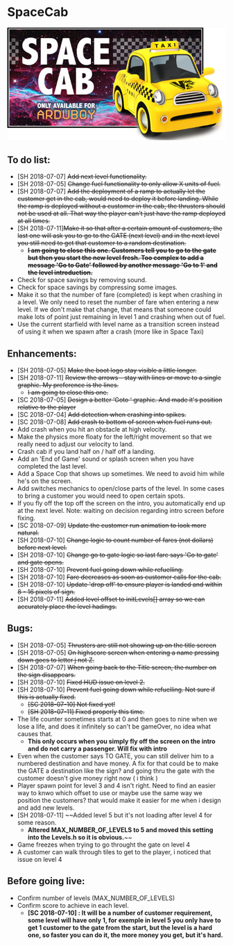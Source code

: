# SpaceCab
![Screenshot](/Assets/SpaceCabBanner.png)

## To do list:

- [SH 2018-07-07] ~~Add next level functionality.~~
- [SH 2018-07-05] ~~Change fuel functionality to only allow X units of fuel.~~
- [SH 2018-07-07] ~~Add the deployment of a ramp to actually let the customer get in the cab, would need to deploy it before landing. While the ramp is deployed without a customer in the cab, the thrusters should not be used at all. That way the player can't just have the ramp deployed at all times.~~
- [SH 2018-07-11]~~Make it so that after a certain amount of customers, the last one will ask you to go to the GATE (next level) and in the next level you still need to get that customer to a random destination.~~ 
  - ~~**I am going to close this one.  Customers tell you to go to the gate but then you start the new level fresh.  Too complex to add a message 'Go to Gate' followed by another message 'Go to 1' and the level introduction.**~~
- Check for space savings by removing sound.
- Check for space savings by compressing some images.
- Make it so that the number of fare (completed) is kept when crashing in a level. We only need to reset the number of fare when entering a new level. If we don't make that change, that means that someone could make lots of point just remaining in level 1 and crashing when out of fuel.
- Use the current starfield with level name as a transition screen instead of using it when we spawn after a crash (more like in Space Taxi)



## Enhancements:

- [SH 2018-07-05] ~~Make the boot logo stay visible a little longer.~~
- [SH 2018-07-11] ~~Review the arrows – stay with lines or move to a single graphic.  My preference is the lines.~~ 
  - ~~I am going to close this one.~~
- [SC 2018-07-05] ~~Design a better ‘Goto ‘ graphic. And made it's position relative to the player~~
- [SC 2018-07-04] ~~Add detection when crashing into spikes.~~
- [SC 2018-07-08] ~~Add crash to bottom of screen when fuel runs out.~~
- Add crash when you hit an obstacle at high velocity.
- Make the physics more floaty for the left/right movement so that we really need to adjust our velocity to land.
- Crash cab if you land half on / half off a landing.
- Add an 'End of Game' sound or splash screen when you have completed the last level.
- Add a Space Cop that shows up sometimes. We need to avoid him while he's on the screen.
- Add switches mechanics to open/close parts of the level. In some cases to bring a customer you would need to open certain spots.
- If you fly off the top off the screen on the intro, you automatically end up at the next level. Note: waiting on decision regarding intro screen before fixing.
- [SC 2018-07-09] ~~Update the customer run animation to look more natural.~~
- [SH 2018-07-10] ~~Change logic to count number of fares (not dollars) before next level.~~
- [SH 2018-07-10] ~~Change go to gate logic so last fare says 'Go to gate' and gate opens.~~
- [SH 2018-07-10] ~~Prevent fuel going down while refuelling.~~
- [SH 2018-07-10] ~~Fare decreases as soon as customer calls for the cab.~~
- [SH 2018-07-10] ~~Update 'drop off' to ensure player is landed and within 8 - 16 pixels of sign.~~
- [SH 2018-07-11] ~~Added level offset to initLevels[] array so we can accurately place the level hadings.~~


## Bugs:

- [SH 2018-07-05] ~~Thrusters are still not showing up on the title screen~~
- [SH 2018-07-05] ~~On highscore screen when entering a name pressing down goes to letter j not Z.~~
- [SH 2018-07-07] ~~When going back to the Title screen, the number on the sign disappears.~~
- [SH 2018-07-10] ~~Fixed HUD issue on level 2.~~
- [SH 2018-07-10] ~~Prevent fuel going down while refuelling.  Not sure if this is actually fixed.~~ 
  - ~~[SC 2018-07-10] Not fixed yet!~~
  - ~~[SH 2018-07-11] Fixed properly this time.~~
- The life counter sometimes starts at 0 and then goes to nine when we lose a life, and does it infinitely so can't be gameOver, no idea what causes that.
  - **This only occurs when you simply fly off the screen on the intro and do not carry a passenger.  Will fix with intro**
- Even when the customer says TO GATE, you can still deliver him to a numbered destination and have money. A fix for that could be to make the GATE a destination like the sign? and going thru the gate with the customer doesn't give money right now ( i think )
- Player spawn point for level 3 and 4 isn't right. Need to find an easier way to knwo which offset to use or maybe use the same way we position the customers? that would make it easier for me when i design and add new levels.
- [SH 2018-07-11] ~~Added level 5 but it's not loading after level 4 for some reason.  
  - **Altered MAX_NUMBER_OF_LEVELS to 5 and moved this setting into the Levels.h so it is obvious.**~~
- Game freezes when trying to go throught the gate on level 4
- A customer can walk through tiles to get to the player, i noticed that issue on level 4
 


## Before going live:

- Confirm number of levels (MAX_NUMBER_OF_LEVELS)
- Confirm score to achieve in each level. 
  - **[SC 2018-07-10] : It will be a number of customer requirement, some level will have only 1, for exemple in level 5 you only have to get 1 customer to the gate from the start, but the level is a hard one, so faster you can do it, the more money you get, but it's hard.**
